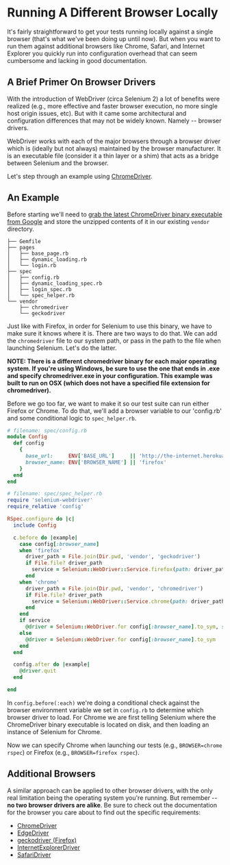 # Running A Different Browser Locally

It's fairly straightforward to get your tests running locally against a single browser (that's what we've been doing up until now). But when you want to run them against additional browsers like Chrome, Safari, and Internet Explorer you quickly run into configuration overhead that can seem cumbersome and lacking in good documentation.

## A Brief Primer On Browser Drivers

With the introduction of WebDriver (circa Selenium 2) a lot of benefits were realized (e.g., more effective and faster browser execution, no more single host origin issues, etc). But with it came some architectural and configuration differences that may not be widely known. Namely -- browser drivers.

WebDriver works with each of the major browsers through a browser driver which is (ideally but not always) maintained by the browser manufacturer. It is an executable file (consider it a thin layer or a shim) that acts as a bridge between Selenium and the browser.

Let's step through an example using [ChromeDriver](https://sites.google.com/a/chromium.org/chromedriver/).

## An Example

Before starting we'll need to [grab the latest ChromeDriver binary executable from Google](http://chromedriver.storage.googleapis.com/index.html) and store the unzipped contents of it in our existing `vendor` directory.

```text
├── Gemfile
├── pages
│   ├── base_page.rb
│   ├── dynamic_loading.rb
│   └── login.rb
├── spec
│   ├── config.rb
│   ├── dynamic_loading_spec.rb
│   ├── login_spec.rb
│   └── spec_helper.rb
└── vendor
    ├── chromedriver
    └── geckodriver
```

Just like with Firefox, in order for Selenium to use this binary, we have to make sure it knows where it is. There are two ways to do that. We can add the `chromedriver` file to our system path, or pass in the path to the file when launching Selenium. Let's do the latter.

__NOTE: There is a different chromedriver binary for each major operating system. If you're using Windows, be sure to use the one that ends in .exe and specify chromedriver.exe in your configuration. This example was built to run on OSX (which does not have a specified file extension for chromedriver).__

Before we go too far, we want to make it so our test suite can run either Firefox or Chrome. To do that, we'll add a browser variable to our 'config.rb' and some conditional logic to `spec_helper.rb`.

```ruby
# filename: spec/config.rb
module Config
  def config
    {
      base_url:     ENV['BASE_URL']     || 'http://the-internet.herokuapp.com',
      browser_name: ENV['BROWSER_NAME'] || 'firefox'
    }
  end
end
```

```ruby
# filename: spec/spec_helper.rb
require 'selenium-webdriver'
require_relative 'config'

RSpec.configure do |c|
  include Config

  c.before do |example|
    case config[:browser_name]
    when 'firefox'
      driver_path = File.join(Dir.pwd, 'vendor', 'geckodriver')
      if File.file? driver_path
        service = Selenium::WebDriver::Service.firefox(path: driver_path)
      end
    when 'chrome'
      driver_path = File.join(Dir.pwd, 'vendor', 'chromedriver')
      if File.file? driver_path
        service = Selenium::WebDriver::Service.chrome(path: driver_path)
      end
    end
    if service
      @driver = Selenium::WebDriver.for config[:browser_name].to_sym, service: service
    else
      @driver = Selenium::WebDriver.for config[:browser_name].to_sym
    end
  end

  config.after do |example|
    @driver.quit
  end

end
```

In `config.before(:each)` we're doing a conditional check against the browser environment variable we set in `config.rb` to determine which browser driver to load. For Chrome we are first telling Selenium where the ChromeDriver binary executable is located on disk, and then loading an instance of Selenium for Chrome.

Now we can specify Chrome when launching our tests (e.g., `BROWSER=chrome rspec`) or Firefox (e.g., `BROWSER=firefox rspec`).

## Additional Browsers

A similar approach can be applied to other browser drivers, with the only real limitation being the operating system you're running. But remember -- __no two browser drivers are alike__. Be sure to check out the documentation for the browser you care about to find out the specific requirements:

+ [ChromeDriver](https://sites.google.com/a/chromium.org/chromedriver/)
+ [EdgeDriver](https://docs.microsoft.com/en-us/microsoft-edge/webdriver)
+ [geckodriver (Firefox)](https://github.com/mozilla/geckodriver)
+ [InternetExplorerDriver](https://github.com/SeleniumHQ/selenium/wiki/InternetExplorerDriver)
+ [SafariDriver](https://developer.apple.com/documentation/webkit/testing_with_webdriver_in_safari)


